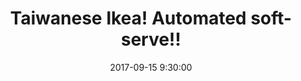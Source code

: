 ---
layout: post
title: "Taiwanese Ikea! Automated soft-serve!!"
excerpt: ""
date:  2017-09-15 9:30:00
tags: [food]
categories: [photos]
comments: true
image:
  feature: "https://farm5.staticflickr.com/4409/37079872532_ea89007b2c_o.jpg"
more: false
---